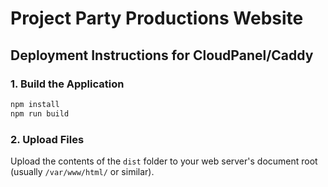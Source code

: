 # Project Party Productions Website

## Deployment Instructions for CloudPanel/Caddy

### 1. Build the Application
```bash
npm install
npm run build
```

### 2. Upload Files
Upload the contents of the `dist` folder to your web server's document root (usually `/var/www/html/` or similar).
